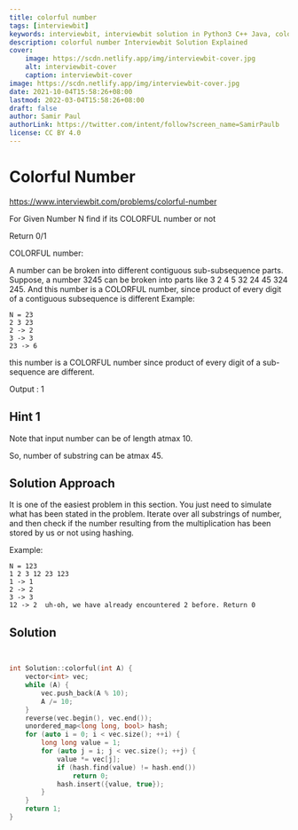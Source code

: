 ```yaml
---
title: colorful number
tags: [interviewbit]
keywords: interviewbit, interviewbit solution in Python3 C++ Java, colorful number solution
description: colorful number Interviewbit Solution Explained
cover:
    image: https://scdn.netlify.app/img/interviewbit-cover.jpg
    alt: interviewbit-cover
    caption: interviewbit-cover
image: https://scdn.netlify.app/img/interviewbit-cover.jpg
date: 2021-10-04T15:58:26+08:00
lastmod: 2022-03-04T15:58:26+08:00
draft: false
author: Samir Paul
authorLink: https://twitter.com/intent/follow?screen_name=SamirPaulb
license: CC BY 4.0
---
```


# Colorful Number

https://www.interviewbit.com/problems/colorful-number

For Given Number N find if its COLORFUL number or not

Return 0/1

COLORFUL number:

A number can be broken into different contiguous sub-subsequence parts. 
Suppose, a number 3245 can be broken into parts like 3 2 4 5 32 24 45 324 245. 
And this number is a COLORFUL number, since product of every digit of a contiguous subsequence is different
Example:

```
N = 23
2 3 23
2 -> 2
3 -> 3
23 -> 6
```

this number is a COLORFUL number since product of every digit of a sub-sequence are different. 

Output : 1

## Hint 1

Note that input number can be of length atmax 10.

So, number of substring can be atmax 45.

## Solution Approach

It is one of the easiest problem in this section. 
You just need to simulate what has been stated in the problem. 
Iterate over all substrings of number, and then check if the number resulting from the multiplication has been stored by us or not using hashing.

Example:
```
N = 123
1 2 3 12 23 123
1 -> 1
2 -> 2
3 -> 3
12 -> 2  uh-oh, we have already encountered 2 before. Return 0
```

## Solution

```cpp


int Solution::colorful(int A) {
    vector<int> vec;
    while (A) {
        vec.push_back(A % 10);
        A /= 10;
    }
    reverse(vec.begin(), vec.end());
    unordered_map<long long, bool> hash;
    for (auto i = 0; i < vec.size(); ++i) {
        long long value = 1;
        for (auto j = i; j < vec.size(); ++j) {
            value *= vec[j];
            if (hash.find(value) != hash.end())
                return 0;
            hash.insert({value, true});
        }
    }
    return 1;
}

```